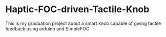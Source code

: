 # Haptic-FOC-driven-Tactile-Knob
This is my graduation project about a smart knob capable of giving tactile feedback using arduino and SimpleFOC 

